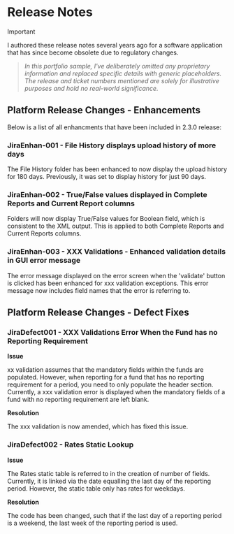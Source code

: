 # Release Notes
>[!IMPORTANT]
> I authored these release notes several years ago for a software application that has since become obsolete due to regulatory changes.

> *In this portfolio sample, I've deliberately omitted any proprietary information and replaced specific details with generic placeholders. The release and ticket numbers mentioned are solely for illustrative purposes and hold no real-world significance.*

## Platform Release Changes - Enhancements
Below is a list of all enhancments that have been included in 2.3.0 release:

### JiraEnhan-001 - File History displays upload history of more days
The File History folder has been enhanced to now display the upload history for 180 days. Previously, it was set to display history for just 90 days.

### JiraEnhan-002 - True/False values displayed in Complete Reports and Current Report columns
Folders will now display True/False values for Boolean field, which is consistent to the XML output.
This is applied to both Complete Reports and Current Reports columns.

### JiraEnhan-003 - XXX Validations - Enhanced validation details in GUI error message
The error message displayed on the error screen when the 'validate' button is clicked has been enhanced for xxx validation exceptions. This error message now includes field names that the error is referring to.

## Platform Release Changes - Defect Fixes
### JiraDefect001 - XXX Validations Error When the Fund has no Reporting Requirement
**Issue**

xx validation assumes that the mandatory fields within the funds are populated. However, when reporting for a fund that has no reporting requirement for a period, you need to only populate the header section.
Currently, a xxx validation error is displayed when the mandatory fields of a fund with no reporting requirement are left blank.

**Resolution**

The xxx validation is now amended, which has fixed this issue. 

### JiraDefect002 - Rates Static Lookup
**Issue**

The Rates static table is referred to in the creation of number of fields. Currently, it is linked via the date equalling the last day of the reporting period. However, the static table only has rates for weekdays. 

**Resolution**

The code has been changed, such that if the last day of a reporting period is a weekend, the last week of the reporting period is used.



